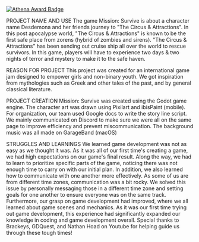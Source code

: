 [![Athena Award Badge](https://img.shields.io/endpoint?url=https%3A%2F%2Faward.athena.hackclub.com%2Fapi%2Fbadge)](https://award.athena.hackclub.com?utm_source=readme)

PROJECT NAME AND USE
The game Mission: Survive is about a character name Desdemona and her friends journey to "The Circus & Attractions". 
In this post apocalypse world, "The Circus & Attractions" is known to be the first safe place from zorens (hybrid of zombies and sirens). 
"The Circus & Attractions" has been sending out cruise ship all over the world to rescue survivors. In this game, players will have to experience two days & two nights of terror and mystery to make it to the safe haven.

REASON FOR PROJECT
This project was created for an international game jam designed to empower girls and non-binary youth. 
We got inspiration from mythologies such as Greek and other tales of the past, and by general classical literature.

PROJECT CREATION
Mission: Survive was created using the Godot game engine. 
The character art was drawn using Pixilart and ibisPaint (mobile). 
For organization, our team used Google docs to write the story line script. 
We mainly communicated on Discord to make sure we were all on the same page to improve efficiency and prevent miscommunication. 
The background music was all made on GarageBand (macOS)

STRUGGLES AND LEARNINGS
We learned game development was not as easy as we thought it was. As it was all of our first time's creating a game, we had high expectations on our game's final result.
Along the way, we had to learn to prioritize specific parts of the game, noticing there was not enough time to carry on with our initial plan.
In addition, we also learned how to communicate with one another more effectively. As some of us are from different time zones, communication was a bit rocky. 
We solved this issue by personally messaging those in a different time zone and setting goals for one another to ensure everyone was on the same track.
Furthermore, our grasp on game development had improved, where we all learned about game scenes and mechanics. 
As it was our first time trying out game development, this experience had significantly expanded our knowledge in coding and game development overall.
Special thanks to Brackeys, GDQuest, and Nathan Hoad on Youtube for helping guide us through these tough times!